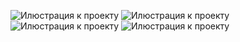 ![Илюстрация к проекту](AsTR0I/ReactRegLogRouting/blob/main/1.png)
![Илюстрация к проекту](AsTR0I/ReactRegLogRouting/blob/main/2.png)
![Илюстрация к проекту](AsTR0I/ReactRegLogRouting/blob/main/3.png)
![Илюстрация к проекту](AsTR0I/ReactRegLogRouting/blob/main/4.png)


